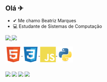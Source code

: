 ## Olá ✈

- ✔ Me chamo Beatriz Marques
- 💻 Estudante de Sistemas de Computação

<div>
  <a href="https://github.com/beatriznmarques">
  <img height="180em" src="https://github-readme-stats.vercel.app/api?username=beatriznmarques&show_icons=true&theme=tokyonight&include_all_commits=true&count_private=true"/>
  <img height="180em" src="https://github-readme-stats.vercel.app/api/top-langs/?username=beatriznmarques&layout=compact&langs_count=16&theme=tokyonight"/>
</div>

<div style="display: inline_block"><br>
  <img align="center" alt="Bia-HTML" height="50" widht="60" src="https://raw.githubusercontent.com/devicons/devicon/master/icons/html5/html5-original.svg">
  <img align="center" alt="Bia-CSS" height="50" widht="60" src="https://raw.githubusercontent.com/devicons/devicon/master/icons/css3/css3-original.svg">
  <img align="center" alt="Bia-JS" height="50" widht="60" src="https://raw.githubusercontent.com/devicons/devicon/master/icons/javascript/javascript-plain.svg">
  <img align="center" alt="Bia-Python" height="50" widht="60" src="https://raw.githubusercontent.com/devicons/devicon/master/icons/python/python-original.svg">
</div>

##

<div>
  <a href="https://instagram.com/https.beatrizmarques" target="_blank"><img src="https://img.shields.io/badge/-Instagram-%23E4405F?style=for-the-badge&logo=instagram&logoColor=white" target="_blanck"></a>
  <a href="mailto:b.nascimento.paes@gmail.com"><img src="https://img.shields.io/badge/-Gmail-%23333?style=for-the-badge&logo=gmail&logoColor=white" target="_blanck"></a>
  <a href="https://www.linkedin.com/in/beatriznmarques/" target="_blank"><img src="https://img.shields.io/badge/-LinkedIn-%230077B5?style=for-the-badge&logo=linkedin&logoColor=white" target="_blanck"></a>
  <a href="https://github.com/beatriznmarques" target="_blank"><img src="https://img.shields.io/badge/GitHub-100000?style=for-the-badge&logo=github&logoColor=white" target="_blanck"></a>
</div>
